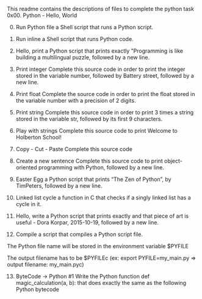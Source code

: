 This readme contains the descriptions of files to complete the python task 0x00. Python - Hello, World

0. Run Python file
a Shell script that runs a Python script.

1. Run inline
 a Shell script that runs Python code.

2. Hello, print
a Python script that prints exactly "Programming is like building a multilingual puzzle, followed by a new line.

3. Print integer
Complete this source code in order to print the integer stored in the variable number, followed by Battery street, followed by a new line.

4. Print float
Complete the source code in order to print the float stored in the variable number with a precision of 2 digits.

5. Print string
Complete this source code in order to print 3 times a string stored in the variable str, followed by its first 9 characters.

6. Play with strings
Complete this source code to print Welcome to Holberton School!

7. Copy - Cut - Paste
Complete this source code

8. Create a new sentence
Complete this source code to print object-oriented programming with Python, followed by a new line.

9. Easter Egg
a Python script that prints “The Zen of Python”, by TimPeters, followed by a new line.

10. Linked list cycle
a function in C that checks if a singly linked list has a cycle in it.

11. Hello, write
a Python script that prints exactly and that piece of art is useful - Dora Korpar, 2015-10-19, followed by a new line.

12. Compile
a script that compiles a Python script file.

The Python file name will be stored in the environment variable $PYFILE

The output filename has to be $PYFILEc (ex: export PYFILE=my_main.py => output filename: my_main.pyc)

13. ByteCode -> Python #1
Write the Python function def magic_calculation(a, b): that does exactly the same as the following Python bytecode
